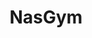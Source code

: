 ---
layout: project
title: NasGym
description: An OpenAI Gym environment for reproducible and comparable Neural Architecture Search with reinforcement learning. The default search space is inspired by BlockQNN and the performance estimation strategy is early-stop. It runs with TensorFlow and allows distributed training. The default datasets are CIFAR-10 and the meta-dataset. The code allows to plug-in different search spaces, performance estimation strategies, and datasets.
year: 2019
type: software
purl: https://github.com/gomerudo/nas-env
---
